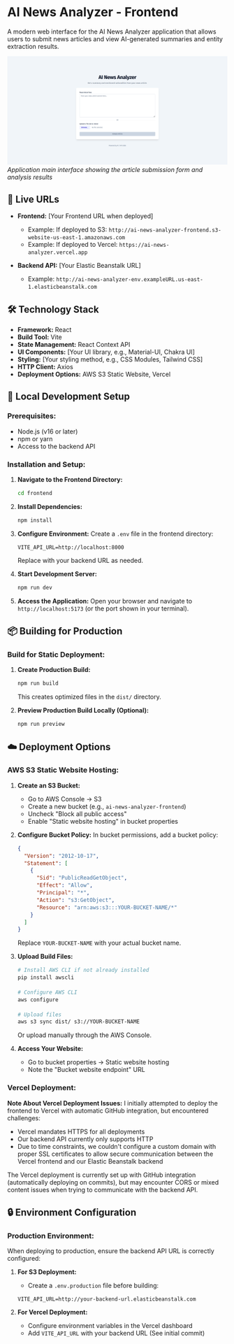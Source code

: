 # AI News Analyzer - Frontend

A modern web interface for the AI News Analyzer application that allows users to submit news articles and view AI-generated summaries and entity extraction results.

![AI News Analyzer Main Interface](mainpage.png)
*Application main interface showing the article submission form and analysis results*

## 🔗 Live URLs

- **Frontend:** [Your Frontend URL when deployed]
  - Example: If deployed to S3: `http://ai-news-analyzer-frontend.s3-website-us-east-1.amazonaws.com`
  - Example: If deployed to Vercel: `https://ai-news-analyzer.vercel.app`
  
- **Backend API:** [Your Elastic Beanstalk URL]
  - Example: `http://ai-news-analyzer-env.exampleURL.us-east-1.elasticbeanstalk.com`

## 🛠️ Technology Stack

- **Framework:** React
- **Build Tool:** Vite
- **State Management:** React Context API
- **UI Components:** [Your UI library, e.g., Material-UI, Chakra UI]
- **Styling:** [Your styling method, e.g., CSS Modules, Tailwind CSS]
- **HTTP Client:** Axios
- **Deployment Options:** AWS S3 Static Website, Vercel

## 🚀 Local Development Setup

### Prerequisites:
- Node.js (v16 or later)
- npm or yarn
- Access to the backend API

### Installation and Setup:

1. **Navigate to the Frontend Directory:**
   ```bash
   cd frontend
   ```

2. **Install Dependencies:**
   ```bash
   npm install
   ```

3. **Configure Environment:**
   Create a `.env` file in the frontend directory:
   ```
   VITE_API_URL=http://localhost:8000
   ```
   Replace with your backend URL as needed.

4. **Start Development Server:**
   ```bash
   npm run dev
   ```

5. **Access the Application:**
   Open your browser and navigate to `http://localhost:5173` (or the port shown in your terminal).

## 📦 Building for Production

### Build for Static Deployment:

1. **Create Production Build:**
   ```bash
   npm run build
   ```
   This creates optimized files in the `dist/` directory.

2. **Preview Production Build Locally (Optional):**
   ```bash
   npm run preview
   ```

## ☁️ Deployment Options

### AWS S3 Static Website Hosting:

1. **Create an S3 Bucket:**
   - Go to AWS Console → S3
   - Create a new bucket (e.g., `ai-news-analyzer-frontend`)
   - Uncheck "Block all public access"
   - Enable "Static website hosting" in bucket properties

2. **Configure Bucket Policy:**
   In bucket permissions, add a bucket policy:
   ```json
   {
     "Version": "2012-10-17",
     "Statement": [
       {
         "Sid": "PublicReadGetObject",
         "Effect": "Allow",
         "Principal": "*",
         "Action": "s3:GetObject",
         "Resource": "arn:aws:s3:::YOUR-BUCKET-NAME/*"
       }
     ]
   }
   ```
   Replace `YOUR-BUCKET-NAME` with your actual bucket name.

3. **Upload Build Files:**
   ```bash
   # Install AWS CLI if not already installed
   pip install awscli
   
   # Configure AWS CLI
   aws configure
   
   # Upload files
   aws s3 sync dist/ s3://YOUR-BUCKET-NAME
   ```
   Or upload manually through the AWS Console.

4. **Access Your Website:**
   - Go to bucket properties → Static website hosting
   - Note the "Bucket website endpoint" URL

### Vercel Deployment:

**Note About Vercel Deployment Issues:**
I initially attempted to deploy the frontend to Vercel with automatic GitHub integration, but encountered challenges:

- Vercel mandates HTTPS for all deployments
- Our backend API currently only supports HTTP
- Due to time constraints, we couldn't configure a custom domain with proper SSL certificates to allow secure communication between the Vercel frontend and our Elastic Beanstalk backend

The Vercel deployment is currently set up with GitHub integration (automatically deploying on commits), but may encounter CORS or mixed content issues when trying to communicate with the backend API.



## 🔒 Environment Configuration

### Production Environment:

When deploying to production, ensure the backend API URL is correctly configured:

1. **For S3 Deployment:**
   - Create a `.env.production` file before building:
   ```
   VITE_API_URL=http://your-backend-url.elasticbeanstalk.com
   ```

2. **For Vercel Deployment:**
   - Configure environment variables in the Vercel dashboard
   - Add `VITE_API_URL` with your backend URL (See initial commit)
